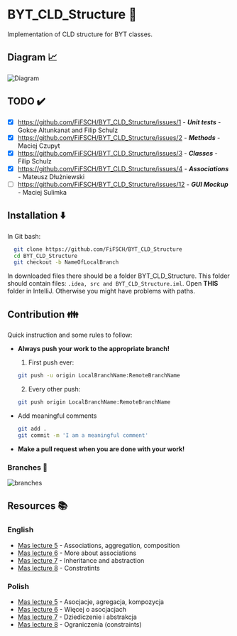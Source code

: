 
# BYT_CLD_Structure :rocket:

Implementation of CLD structure for BYT classes.


## Diagram :chart_with_upwards_trend:


![Diagram](https://user-images.githubusercontent.com/101246547/208749935-3bc130fc-0275-4cb5-b8d4-cb93bb6d6476.png "Class diagram")


## TODO :heavy_check_mark:
- [x] https://github.com/FiFSCH/BYT_CLD_Structure/issues/1 - **_Unit tests_** - Gokce Altunkanat and Filip Schulz 
- [x] https://github.com/FiFSCH/BYT_CLD_Structure/issues/2 - **_Methods_** - Maciej Czupyt
- [x] https://github.com/FiFSCH/BYT_CLD_Structure/issues/3 - **_Classes_** - Filip Schulz
- [x] https://github.com/FiFSCH/BYT_CLD_Structure/issues/4 - **_Associations_** - Mateusz Dłużniewski
- [ ] https://github.com/FiFSCH/BYT_CLD_Structure/issues/12 - **_GUI Mockup_** - Maciej Sulimka
## Installation :arrow_down:

In Git bash:
```bash
  git clone https://github.com/FiFSCH/BYT_CLD_Structure 
  cd BYT_CLD_Structure
  git checkout -b NameOfLocalBranch
```
In downloaded files there should be a folder BYT_CLD_Structure. This folder should contain files:
`.idea, src and BYT_CLD_Structure.iml`. Open **THIS** folder in IntelliJ. Otherwise you might have problems with paths.

## Contribution :family:

Quick instruction and some rules to follow: 

- **Always push your work to the appropriate branch!**
    
    1. First push ever:
    ```bash
    git push -u origin LocalBranchName:RemoteBranchName
    ```
    2. Every other push:
    ```bash
    git push origin LocalBranchName:RemoteBranchName
    ```
- Add meaningful comments
     ```bash
    git add .
    git commit -m 'I am a meaningful comment'
    ```
- **Make a pull request when you are done with your work!**
### Branches :deciduous_tree:
![branches](https://user-images.githubusercontent.com/101246547/208239276-9f5455ef-d666-4350-a445-df61776de9b2.png "List of branches")
## Resources :books:
### English
- [Mas lecture 5](https://users.pja.edu.pl/~mtrzaska/Files/MAS/MAS-05-en.pdf) - Associations, aggregation, composition
- [Mas lecture 6](https://users.pja.edu.pl/~mtrzaska/Files/MAS/MAS-06-en.pdf) - More about associations
- [Mas lecture 7](https://users.pja.edu.pl/~mtrzaska/Files/MAS/MAS-07-en.pdf) - Inheritance and abstraction
- [Mas lecture 8](https://users.pja.edu.pl/~mtrzaska/Files/MAS/MAS-08-en.pdf) - Constratints
### Polish
- [Mas lecture 5](https://users.pja.edu.pl/~mtrzaska/Files/MAS/MAS-05.pdf) - Asocjacje, agregacja, kompozycja
- [Mas lecture 6](https://users.pja.edu.pl/~mtrzaska/Files/MAS/MAS-06.pdf) - Więcej o asocjacjach
- [Mas lecture 7](https://users.pja.edu.pl/~mtrzaska/Files/MAS/MAS-07.pdf) - Dziediczenie i abstrakcja 
- [Mas lecture 8](https://users.pja.edu.pl/~mtrzaska/Files/MAS/MAS-08.pdf) - Ograniczenia (constraints)



